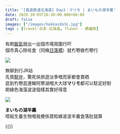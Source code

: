 ```yaml
---
title: '[食道鉄道北海道] Day3：マリモ | まいもの湖羊羹'
date: 2020-10-05T16:30:00.000+08:00
draft: false
images: ["/images/hokkaido3c.jpg"]
tags : [travel-日本-北海道, flavor - 螞蟻族]
---
```


有啲[飯氣](https://hidie.net/hokkaido3b/)就出一出個市場周圍行吓  
個市真心除咗食（同條[日落橋](https://hidie.net/hokkaido2p/)）就冇嘢做冇嘢行  

![](/images/hokkaido3c.jpg)

無聊到行JR站  
先買[駅弁](https://hidie.net/hokkaido3n/)，驚死係旅遊淡季嘅而家都會賣晒  
逛到冇嘢逛連睇阿寒湖嘅大大球**マリモ**都可以駐足好耐  
啲綠色海藻波波個樣其實好得意  

![](/images/hokkaido3c1.jpg)
  
**まいもの湖羊羹**  
唔殺生養生物嘅我梗係買粒綠波波羊羹食落肚就算  
  
  
  
{{<hokkaido>}}
